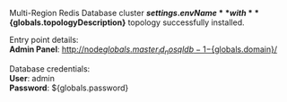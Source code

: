 Multi-Region Redis Database cluster **${settings.envName}** with **${globals.topologyDescription}** topology successfully installed.

Entry point details:    
**Admin Panel**: [http://node${globals.master_id_nosqldb-1}-${globals.domain}/](http://node${globals.master_id_nosqldb-1}-${globals.domain}/)    

Database credentials:    
**User**: admin    
**Password**: ${globals.password}
